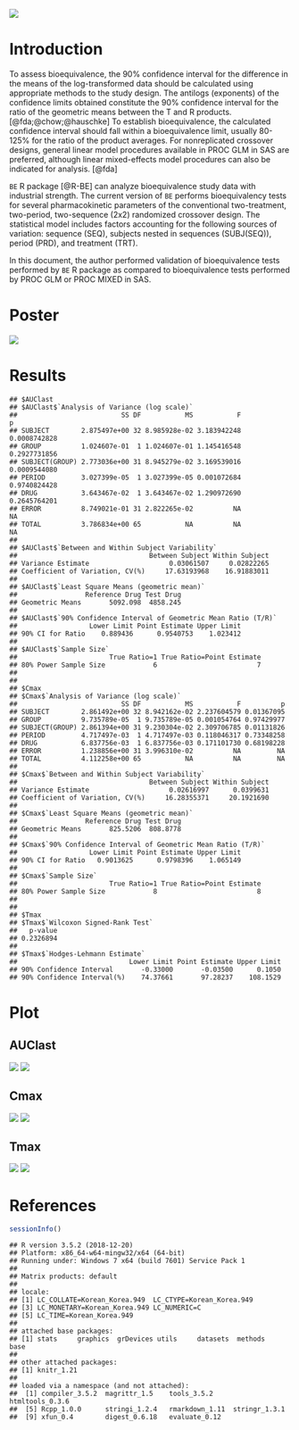 
![](logo-BE.jpg)

# Introduction

To assess bioequivalence, the 90% confidence interval for the difference
in the means of the log-transformed data should be calculated using
appropriate methods to the study design. The antilogs (exponents) of the
confidence limits obtained constitute the 90% confidence interval for
the ratio of the geometric means between the T and R products.
\[@fda;@chow;@hauschke\] To establish bioequivalence, the calculated
confidence interval should fall within a bioequivalence limit, usually
80-125% for the ratio of the product averages. For nonreplicated
crossover designs, general linear model procedures available in PROC GLM
in SAS are preferred, although linear mixed-effects model procedures can
also be indicated for analysis. \[@fda\]

`BE` R package \[@R-BE\] can analyze bioequivalence study data with
industrial strength. The current version of `BE` performs bioequivalency
tests for several pharmacokinetic parameters of the conventional
two-treatment, two-period, two-sequence (2x2) randomized crossover
design. The statistical model includes factors accounting for the
following sources of variation: sequence (SEQ), subjects nested in
sequences (SUBJ(SEQ)), period (PRD), and treatment (TRT).

In this document, the author performed validation of bioequivalence
tests performed by `BE` R package as compared to bioequivalence tests
performed by PROC GLM or PROC MIXED in SAS.

# Poster

![](final/poster.png)

# Results

    ## $AUClast
    ## $AUClast$`Analysis of Variance (log scale)`
    ##                          SS DF           MS           F            p
    ## SUBJECT        2.875497e+00 32 8.985928e-02 3.183942248 0.0008742828
    ## GROUP          1.024607e-01  1 1.024607e-01 1.145416548 0.2927731856
    ## SUBJECT(GROUP) 2.773036e+00 31 8.945279e-02 3.169539016 0.0009544080
    ## PERIOD         3.027399e-05  1 3.027399e-05 0.001072684 0.9740824428
    ## DRUG           3.643467e-02  1 3.643467e-02 1.290972690 0.2645764201
    ## ERROR          8.749021e-01 31 2.822265e-02          NA           NA
    ## TOTAL          3.786834e+00 65           NA          NA           NA
    ## 
    ## $AUClast$`Between and Within Subject Variability`
    ##                                 Between Subject Within Subject
    ## Variance Estimate                    0.03061507     0.02822265
    ## Coefficient of Variation, CV(%)     17.63193968    16.91883011
    ## 
    ## $AUClast$`Least Square Means (geometric mean)`
    ##                 Reference Drug Test Drug
    ## Geometric Means       5092.098  4858.245
    ## 
    ## $AUClast$`90% Confidence Interval of Geometric Mean Ratio (T/R)`
    ##                  Lower Limit Point Estimate Upper Limit
    ## 90% CI for Ratio    0.889436      0.9540753    1.023412
    ## 
    ## $AUClast$`Sample Size`
    ##                       True Ratio=1 True Ratio=Point Estimate
    ## 80% Power Sample Size            6                         7
    ## 
    ## 
    ## $Cmax
    ## $Cmax$`Analysis of Variance (log scale)`
    ##                          SS DF           MS           F          p
    ## SUBJECT        2.861492e+00 32 8.942162e-02 2.237604579 0.01367095
    ## GROUP          9.735789e-05  1 9.735789e-05 0.001054764 0.97429977
    ## SUBJECT(GROUP) 2.861394e+00 31 9.230304e-02 2.309706785 0.01131826
    ## PERIOD         4.717497e-03  1 4.717497e-03 0.118046317 0.73348258
    ## DRUG           6.837756e-03  1 6.837756e-03 0.171101730 0.68198228
    ## ERROR          1.238856e+00 31 3.996310e-02          NA         NA
    ## TOTAL          4.112258e+00 65           NA          NA         NA
    ## 
    ## $Cmax$`Between and Within Subject Variability`
    ##                                 Between Subject Within Subject
    ## Variance Estimate                    0.02616997      0.0399631
    ## Coefficient of Variation, CV(%)     16.28355371     20.1921690
    ## 
    ## $Cmax$`Least Square Means (geometric mean)`
    ##                 Reference Drug Test Drug
    ## Geometric Means       825.5206  808.8778
    ## 
    ## $Cmax$`90% Confidence Interval of Geometric Mean Ratio (T/R)`
    ##                  Lower Limit Point Estimate Upper Limit
    ## 90% CI for Ratio   0.9013625      0.9798396    1.065149
    ## 
    ## $Cmax$`Sample Size`
    ##                       True Ratio=1 True Ratio=Point Estimate
    ## 80% Power Sample Size            8                         8
    ## 
    ## 
    ## $Tmax
    ## $Tmax$`Wilcoxon Signed-Rank Test`
    ##   p-value 
    ## 0.2326894 
    ## 
    ## $Tmax$`Hodges-Lehmann Estimate`
    ##                            Lower Limit Point Estimate Upper Limit
    ## 90% Confidence Interval       -0.33000       -0.03500      0.1050
    ## 90% Confidence Interval(%)    74.37661       97.28237    108.1529

# Plot

## AUClast

![](Rplots/Rplots.png) ![](Rplots/Rplots1.png)

## Cmax

![](Rplots/Rplots2.png) ![](Rplots/Rplots3.png)

## Tmax

![](Rplots/Rplots4.png) ![](Rplots/Rplots5.png)

# References

``` r
sessionInfo()
```

    ## R version 3.5.2 (2018-12-20)
    ## Platform: x86_64-w64-mingw32/x64 (64-bit)
    ## Running under: Windows 7 x64 (build 7601) Service Pack 1
    ## 
    ## Matrix products: default
    ## 
    ## locale:
    ## [1] LC_COLLATE=Korean_Korea.949  LC_CTYPE=Korean_Korea.949   
    ## [3] LC_MONETARY=Korean_Korea.949 LC_NUMERIC=C                
    ## [5] LC_TIME=Korean_Korea.949    
    ## 
    ## attached base packages:
    ## [1] stats     graphics  grDevices utils     datasets  methods   base     
    ## 
    ## other attached packages:
    ## [1] knitr_1.21
    ## 
    ## loaded via a namespace (and not attached):
    ##  [1] compiler_3.5.2  magrittr_1.5    tools_3.5.2     htmltools_0.3.6
    ##  [5] Rcpp_1.0.0      stringi_1.2.4   rmarkdown_1.11  stringr_1.3.1  
    ##  [9] xfun_0.4        digest_0.6.18   evaluate_0.12
